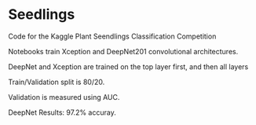 # Seedlings
Code for the Kaggle Plant Seendlings Classification Competition

Notebooks train Xception and DeepNet201 convolutional architectures.

DeepNet and Xception are trained on the top layer first, and then all layers

Train/Validation split is 80/20.

Validation is measured using AUC.

DeepNet Results: 97.2% accuray.
